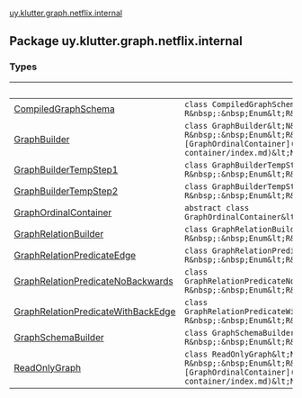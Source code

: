 [uy.klutter.graph.netflix.internal](.)


## Package uy.klutter.graph.netflix.internal

### Types

|&nbsp;|&nbsp;|
|---|---|
| [CompiledGraphSchema](-compiled-graph-schema/index.md) | `class CompiledGraphSchema&lt;N&nbsp;:&nbsp;Enum&lt;N&gt;, R&nbsp;:&nbsp;Enum&lt;R&gt;&gt;` |
| [GraphBuilder](-graph-builder/index.md) | `class GraphBuilder&lt;N&nbsp;:&nbsp;Enum&lt;N&gt;, R&nbsp;:&nbsp;Enum&lt;R&gt;&gt;&nbsp;:&nbsp;[GraphOrdinalContainer](-graph-ordinal-container/index.md)&lt;N&gt;` |
| [GraphBuilderTempStep1](-graph-builder-temp-step1/index.md) | `class GraphBuilderTempStep1&lt;N&nbsp;:&nbsp;Enum&lt;N&gt;, R&nbsp;:&nbsp;Enum&lt;R&gt;&gt;` |
| [GraphBuilderTempStep2](-graph-builder-temp-step2/index.md) | `class GraphBuilderTempStep2&lt;N&nbsp;:&nbsp;Enum&lt;N&gt;, R&nbsp;:&nbsp;Enum&lt;R&gt;&gt;` |
| [GraphOrdinalContainer](-graph-ordinal-container/index.md) | `abstract class GraphOrdinalContainer&lt;N&nbsp;:&nbsp;Enum&lt;N&gt;&gt;` |
| [GraphRelationBuilder](-graph-relation-builder/index.md) | `class GraphRelationBuilder&lt;N&nbsp;:&nbsp;Enum&lt;N&gt;, R&nbsp;:&nbsp;Enum&lt;R&gt;&gt;` |
| [GraphRelationPredicateEdge](-graph-relation-predicate-edge/index.md) | `class GraphRelationPredicateEdge&lt;N&nbsp;:&nbsp;Enum&lt;N&gt;, R&nbsp;:&nbsp;Enum&lt;R&gt;&gt;` |
| [GraphRelationPredicateNoBackwards](-graph-relation-predicate-no-backwards/index.md) | `class GraphRelationPredicateNoBackwards&lt;N&nbsp;:&nbsp;Enum&lt;N&gt;, R&nbsp;:&nbsp;Enum&lt;R&gt;&gt;` |
| [GraphRelationPredicateWithBackEdge](-graph-relation-predicate-with-back-edge/index.md) | `class GraphRelationPredicateWithBackEdge&lt;N&nbsp;:&nbsp;Enum&lt;N&gt;, R&nbsp;:&nbsp;Enum&lt;R&gt;&gt;` |
| [GraphSchemaBuilder](-graph-schema-builder/index.md) | `class GraphSchemaBuilder&lt;N&nbsp;:&nbsp;Enum&lt;N&gt;, R&nbsp;:&nbsp;Enum&lt;R&gt;&gt;` |
| [ReadOnlyGraph](-read-only-graph/index.md) | `class ReadOnlyGraph&lt;N&nbsp;:&nbsp;Enum&lt;N&gt;, R&nbsp;:&nbsp;Enum&lt;R&gt;&gt;&nbsp;:&nbsp;[GraphOrdinalContainer](-graph-ordinal-container/index.md)&lt;N&gt;` |
